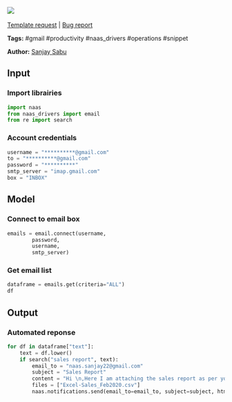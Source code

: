 <a href="https://app.naas.ai/user-redirect/naas/downloader?url=https://raw.githubusercontent.com/jupyter-naas/awesome-notebooks/master/Gmail/Gmail_Automate_response_from_keywords_in_mailbox.ipynb" target="_parent"><img src="https://naasai-public.s3.eu-west-3.amazonaws.com/open_in_naas.svg"/></a><br><br><a href="https://github.com/jupyter-naas/awesome-notebooks/issues/new?assignees=&labels=&template=template-request.md&title=Tool+-+Action+of+the+notebook+">Template request</a> | <a href="https://github.com/jupyter-naas/awesome-notebooks/issues/new?assignees=&labels=bug&template=bug_report.md&title=Gmail+-+Automate+response+from+keywords+in+mailbox:+Error+short+description">Bug report</a>

**Tags:** #gmail #productivity #naas_drivers #operations #snippet

**Author:** [Sanjay Sabu](https://www.linkedin.com/in/sanjay-sabu-4205/)

## Input

### Import librairies


```python
import naas
from naas_drivers import email
from re import search
```

### Account credentials


```python
username = "**********@gmail.com"
to = "**********@gmail.com"
password = "**********"
smtp_server = "imap.gmail.com"
box = "INBOX"
```

## Model

### Connect to email box


```python
emails = email.connect(username, 
        password, 
        username, 
        smtp_server)
```

### Get email list


```python
dataframe = emails.get(criteria="ALL")
df
```

## Output

### Automated reponse


```python
for df in dataframe["text"]:
    text = df.lower()
    if search("sales report", text): 
        email_to = "naas.sanjay22@gmail.com"
        subject = "Sales Report"
        content = "Hi \n,Here I am attaching the sales report as per your request\n.With Regards\n,NAAS Team"
        files = ["Excel-Sales_Feb2020.csv"]
        naas.notifications.send(email_to=email_to, subject=subject, html=content, files=files)
```
